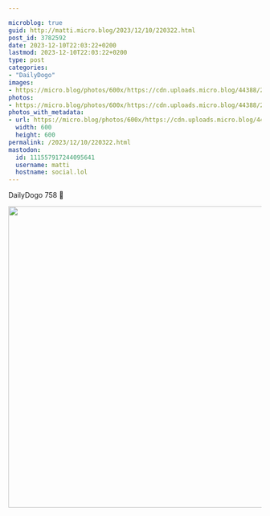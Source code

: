 ```yaml
---

microblog: true
guid: http://matti.micro.blog/2023/12/10/220322.html
post_id: 3782592
date: 2023-12-10T22:03:22+0200
lastmod: 2023-12-10T22:03:22+0200
type: post
categories:
- "DailyDogo"
images:
- https://micro.blog/photos/600x/https://cdn.uploads.micro.blog/44388/2023/b9d0531326a84a12b32c2b8467370fd4.jpg
photos:
- https://micro.blog/photos/600x/https://cdn.uploads.micro.blog/44388/2023/b9d0531326a84a12b32c2b8467370fd4.jpg
photos_with_metadata:
- url: https://micro.blog/photos/600x/https://cdn.uploads.micro.blog/44388/2023/b9d0531326a84a12b32c2b8467370fd4.jpg
  width: 600
  height: 600
permalink: /2023/12/10/220322.html
mastodon:
  id: 111557917244095641
  username: matti
  hostname: social.lol
---
```

DailyDogo 758 🐶

<img src="https://micro.blog/photos/600x/https://blog.martin-haehnel.de/uploads/2023/b9d0531326a84a12b32c2b8467370fd4.jpg" width="600" height="600" alt="" />
